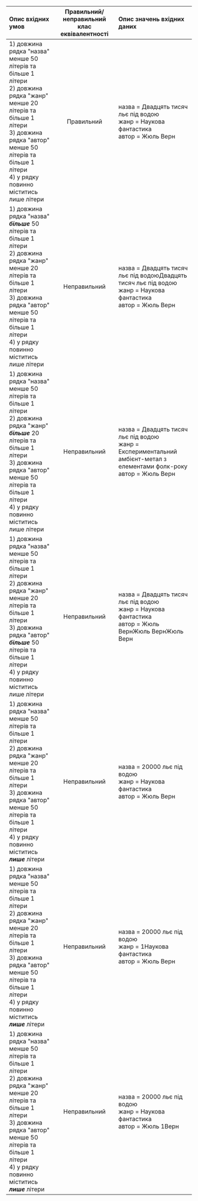 |Опис вхідних умов|Правильний/неправильний клас еквівалентності|Опис значень вхідних даних|
|:-----|:-----:|:-----|
|1) довжина рядка "назва" менше 50 літерів та більше 1 літери <br> 2) довжина рядка "жанр" менше 20 літерів та більше 1 літери <br> 3) довжина рядка "автор" менше 50 літерів та більше 1 літери <br> 4) у рядку повинно міститись лише літери <br>|Правильний|назва = Двадцять тисяч льє під водою <br> жанр = Наукова фантастика <br> автор = Жюль Верн|
|1) довжина рядка "назва" ***більше*** 50 літерів та більше 1 літери <br> 2) довжина рядка "жанр" менше 20 літерів та більше 1 літери <br> 3) довжина рядка "автор" менше 50 літерів та більше 1 літери <br> 4) у рядку повинно міститись лише літери <br>|Неправильний|назва = Двадцять тисяч льє під водоюДвадцять тисяч льє під водою <br> жанр = Наукова фантастика <br> автор = Жюль Верн|
|1) довжина рядка "назва" менше 50 літерів та більше 1 літери <br> 2) довжина рядка "жанр" ***більше*** 20 літерів та більше 1 літери <br> 3) довжина рядка "автор" менше 50 літерів та більше 1 літери <br> 4) у рядку повинно міститись лише літери <br>|Неправильний|назва = Двадцять тисяч льє під водою <br> жанр = Експериментальний амбієнт-метал з елементами фолк-року <br> автор = Жюль Верн|
|1) довжина рядка "назва" менше 50 літерів та більше 1 літери <br> 2) довжина рядка "жанр" менше 20 літерів та більше 1 літери <br> 3) довжина рядка "автор" ***більше*** 50 літерів та більше 1 літери <br> 4) у рядку повинно міститись лише літери <br>|Неправильний|назва = Двадцять тисяч льє під водою <br> жанр = Наукова фантастика <br> автор = Жюль ВернЖюль ВернЖюль Верн|
|1) довжина рядка "назва" менше 50 літерів та більше 1 літери <br> 2) довжина рядка "жанр" менше 20 літерів та більше 1 літери <br> 3) довжина рядка "автор" менше 50 літерів та більше 1 літери <br> 4) у рядку повинно міститись ***лише*** літери <br>|Неправильний|назва = 20000 льє під водою <br> жанр = Наукова фантастика <br> автор = Жюль Верн|
|1) довжина рядка "назва" менше 50 літерів та більше 1 літери <br> 2) довжина рядка "жанр" менше 20 літерів та більше 1 літери <br> 3) довжина рядка "автор" менше 50 літерів та більше 1 літери <br> 4) у рядку повинно міститись ***лише*** літери <br>|Неправильний|назва = 20000 льє під водою <br> жанр = 1Наукова фантастика <br> автор = Жюль Верн|
|1) довжина рядка "назва" менше 50 літерів та більше 1 літери <br> 2) довжина рядка "жанр" менше 20 літерів та більше 1 літери <br> 3) довжина рядка "автор" менше 50 літерів та більше 1 літери <br> 4) у рядку повинно міститись ***лише*** літери <br>|Неправильний|назва = 20000 льє під водою <br> жанр = Наукова фантастика <br> автор = Жюль 1Верн|
